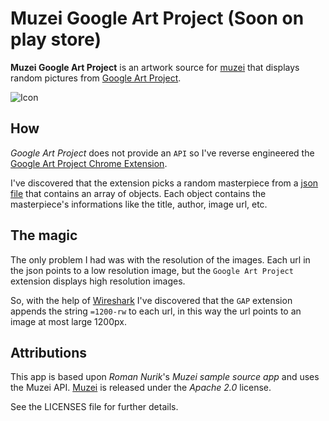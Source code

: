 # Muzei Google Art Project (Soon on play store)
**Muzei Google Art Project** is an artwork source for [muzei](http://muzei.co) that displays random pictures from [Google Art Project](https://www.google.com/culturalinstitute/u/0/project/art-project?hl=it).

![Icon](http://i.picresize.com/images/2015/03/25/xDnmC.png)

## How
*Google Art Project* does not provide an `API` so I've reverse engineered the [Google Art Project Chrome Extension](https://chrome.google.com/webstore/detail/google-art-project/akimgimeeoiognljlfchpbkpfbmeapkh).

I've discovered that the extension picks a random masterpiece from a [json file](https://github.com/manuelmazzuola/muzei-google-art-project/blob/master/app/src/main/assets/imax.json) that contains an array of objects. Each object contains the masterpiece's informations like the title, author, image url, etc.


## The magic
The only problem I had was with the resolution of the images. Each url in the json points to a low resolution image, but the `Google Art Project` extension displays high resolution images.

So, with the help of [Wireshark](https://www.wireshark.org/about.html) I've discovered that the `GAP` extension appends the string `=1200-rw` to each url, in this way the url points to an image at most large 1200px.


## Attributions
This app is based upon *Roman Nurik*'s *Muzei sample source app* and uses the Muzei API.
[Muzei](http://muzei.co) is released under the *Apache 2.0* license.

See the LICENSES file for further details.
